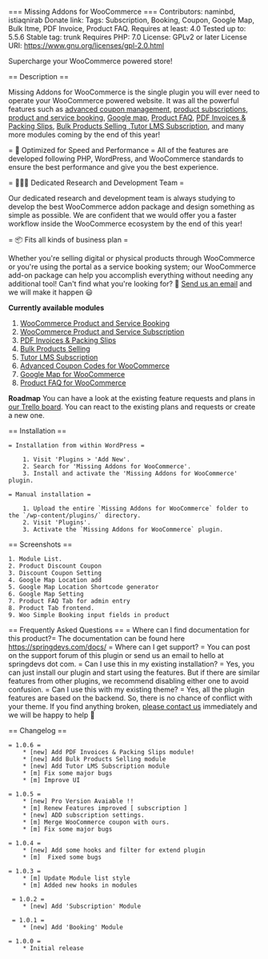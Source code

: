 === Missing Addons for WooCommerce ===
Contributors: naminbd, istiaqnirab
Donate link: 
Tags: Subscription, Booking, Coupon, Google Map, Bulk Itme, PDF Invoice, Product FAQ. 
Requires at least: 4.0
Tested up to: 5.5.6
Stable tag: trunk
Requires PHP: 7.0
License: GPLv2 or later
License URI: https://www.gnu.org/licenses/gpl-2.0.html

 Supercharge your WooCommerce powered store!

== Description ==

  Missing Addons for WooCommerce is the single plugin you will ever need to operate your WooCommerce powered website. It was all the powerful features such as [advanced coupon management](https://springdevs.com/features/woocommerce-advanced-coupon/), [product subscriptions](https://springdevs.com/features/woocommerce-subscription/), [product and service booking](https://springdevs.com/features/woocommerce-booking/), [Google map](https://springdevs.com/features/woocommerce-google-map/), [Product FAQ](https://springdevs.com/features/woocommerce-product-faq/), [PDF Invoices & Packing Slips](https://springdevs.com/features/pdf-invoice-packing-slips/), [Bulk Products Selling ](https://springdevs.com/features/bulk-product-selling/),[Tutor LMS Subscription](https://springdevs.com/features/tutor-lms-subscription/),   and many more modules coming by the end of this year!

= 🚀 Optimized for Speed and Performance = 
All of the features are developed following PHP, WordPress, and WooCommerce standards to ensure the best performance and give you the best experience.

= 🕵🏽‍♂️ Dedicated Research and Development Team =

Our dedicated research and development team is always studying to develop the best WooCommerce addon package and design something as simple as possible. We are confident that we would offer you a faster workflow inside the WooCommerce ecosystem by the end of this year!

= 📦 Fits all kinds of business plan =

Whether you're selling digital or physical products through WooCommerce or you're using the portal as a service booking system; our WooCommerce add-on package can help you accomplish everything without needing any additional tool! Can't find what you're looking for? 💌 [Send us an email](https://springdevs.com/contact/) and we will make it happen 😃

**Currently available modules**
1. [WooCommerce Product and Service Booking](https://springdevs.com/features/woocommerce-booking/)
2. [WooCommerce Product and Service Subscription](https://springdevs.com/features/woocommerce-subscription/)
3. [PDF Invoices & Packing Slips](https://springdevs.com/features/pdf-invoice-packing-slips/)
4. [Bulk Products Selling ](https://springdevs.com/features/bulk-product-selling/)
5. [Tutor LMS Subscription](https://springdevs.com/features/tutor-lms-subscription/)
6. [Advanced Coupon Codes for WooCommerce](https://springdevs.com/features/woocommerce-advanced-coupon/)
7. [Google Map for WooCommerce](https://springdevs.com/features/woocommerce-google-map/)
8. [Product FAQ for WooCommerce](https://springdevs.com/features/woocommerce-product-faq/)

**Roadmap**
You can have a look at the existing feature requests and plans in [our Trello board](https://trello.com/invite/b/dMZfJo7u/51c0fd916cb5afa81e6ff365afadc3db/roadmap-missing-addons-for-woocommerce). You can react to the existing plans and requests or create a new one.

== Installation ==

    = Installation from within WordPress =

        1. Visit 'Plugins > 'Add New'.
        2. Search for 'Missing Addons for WooCommerce'.
        3. Install and activate the 'Missing Addons for WooCommerce' plugin.

    = Manual installation =

        1. Upload the entire `Missing Addons for WooCommerce` folder to the `/wp-content/plugins/` directory.
        2. Visit 'Plugins'.
        3. Activate the `Missing Addons for WooCommerce` plugin.
	

== Screenshots ==

    1. Module List.   
    2. Product Discount Coupon
    3. Discount Coupon Setting 
    4. Google Map Location add
    5. Google Map Location Shortcode generator 
    6. Google Map Setting 
    7. Product FAQ Tab for admin entry
    8. Product Tab frontend. 
    9. Woo Simple Booking input fields in product


== Frequently Asked Questions ==
= Where can I find documentation for this product?=
The documentation can be found here https://springdevs.com/docs/
= Where can I get support? =
You can post on the support forum of this plugin or send us an email to hello at springdevs dot com.
= Can I use this in my existing installation? =
Yes, you can just install our plugin and start using the features. But if there are similar features from other plugins, we recommend disabling either one to avoid confusion.
= Can I use this with my existing theme? =
Yes, all the plugin features are based on the backend. So, there is no chance of conflict with your theme. If you find anything broken, [please contact us](https://springdevs.com/contact/) immediately and we will be happy to help 🙂

== Changelog ==

    = 1.0.6 =
        * [new] Add PDF Invoices & Packing Slips module!
        * [new] Add Bulk Products Selling module
        * [new] Add Tutor LMS Subscription module
        * [m] Fix some major bugs
        * [m] Improve UI

    = 1.0.5 =
        * [new] Pro Version Avaiable !!
        * [m] Renew Features improved [ subscription ]
        * [new] ADD subscription settings.
        * [m] Merge WooCommerce coupon with ours.
        * [m] Fix some major bugs   

    = 1.0.4 =
        * [new] Add some hooks and filter for extend plugin  
        * [m]  Fixed some bugs

    = 1.0.3 =
        * [m] Update Module list style 
        * [m] Added new hooks in modules

     = 1.0.2 =
        * [new] Add 'Subscription' Module

     = 1.0.1 =
        * [new] Add 'Booking' Module

    = 1.0.0 =
        * Initial release
